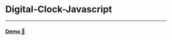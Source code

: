 # Digital-Clock-Javascript

---
### [Demo 💙](https://azizmaghsuomi.github.io/Digital-Clock-Javascript/)
